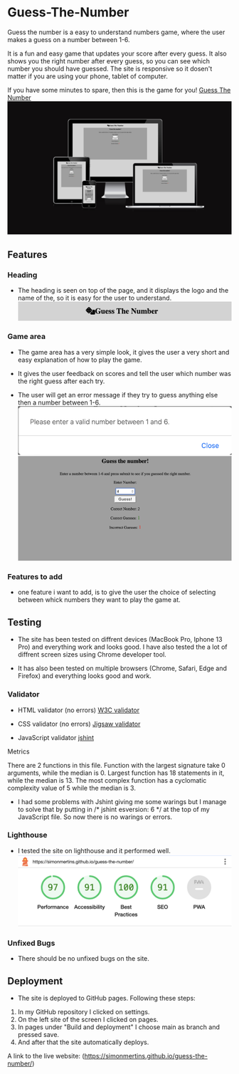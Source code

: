 # Guess-The-Number
Guess the number is a easy to understand numbers game, where the user makes a guess on a number between 1-6.

It is a fun and easy game that updates your score after every guess. It also shows you the right number after every guess, so you can see which number you should have guessed.
The site is responsive so it dosen't matter if you are using your phone, tablet of computer.

If you have some minutes to spare, then this is the game for you!
[Guess The Number](https://simonmertins.github.io/guess-the-number/)
![Screenshot of the site on diffrent screen sizes.](/assets/images/ui.dev.png)

## Features

### Heading
* The heading is seen on top of the page, and it displays the logo and the name of the, so it is easy for the user to understand.
![picture of the heading](/assets/images/heading-number.png)

### Game area
* The game area has a very simple look, it gives the user a very short and easy explanation of how to play the game.

* It gives the user feedback on scores and tell the user which number was the right guess after each try.

* The user will get an error message if they try to guess anything else then a number between 1-6.
![picture of error message](/assets/images/error.png)
![picture of game area](/assets/images/game-area.png)

### Features to add
* one feature i want to add, is to give the user the choice of selecting between whick numbers they want to play the game at.

## Testing
* The site has been tested on diffrent devices (MacBook Pro, Iphone 13 Pro) and everything work and looks good. I have also tested the a lot of diffrent screen sizes using Chrome developer tool.

* It has also been tested on multiple browsers (Chrome, Safari, Edge and Firefox) and everything looks good and work.

### Validator

* HTML validator (no errors) [W3C validator](https://validator.w3.org/nu/?showsource=yes&doc=https%3A%2F%2Fsimonmertins.github.io%2Fguess-the-number%2F)

* CSS validator (no errors) [Jigsaw validator](https://jigsaw.w3.org/css-validator/validator?uri=https%3A%2F%2Fsimonmertins.github.io%2Fguess-the-number%2F&profile=css3svg&usermedium=all&warning=1&vextwarning=&lang=en)

* JavaScript validator [jshint](https://jshint.com)

Metrics

There are 2 functions in this file.
Function with the largest signature take 0 arguments, while the median is 0.
Largest function has 18 statements in it, while the median is 13.
The most complex function has a cyclomatic complexity value of 5 while the median is 3.

* I had some problems with Jshint giving me some warings but I manage to solve that by putting in /* jshint esversion: 6 */ at the top of my JavaScript file.
So now there is no warings or errors.

### Lighthouse
* I tested the site on lighthouse and it performed well.
![picture of lighthouse score](/assets/images/lighthouse-number.png)

### Unfixed Bugs
* There should be no unfixed bugs on the site.

## Deployment
* The site is deployed to GitHub pages. Following these steps:
1. In my GitHub repository I clicked on settings.
1. On the left site of the screen I clicked on pages.
1. In pages under "Build and deployment" I choose main as branch and pressed save.
1. And after that the site automatically deploys.

A link to the live website: (https://simonmertins.github.io/guess-the-number/)






